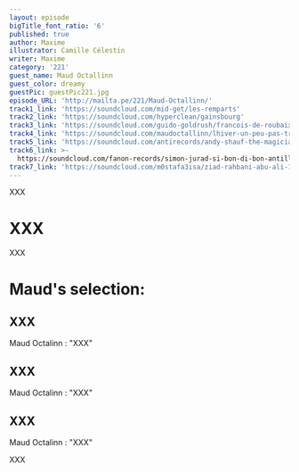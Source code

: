 ```yaml
---
layout: episode
bigTitle_font_ratio: '6'
published: true
author: Maxime
illustrator: Camille Célestin
writer: Maxime
category: '221'
guest_name: Maud Octallinn
guest_color: dreamy
guestPic: guestPic221.jpg
episode_URL: 'http://mailta.pe/221/Maud-Octallinn/'
track1_link: 'https://soundcloud.com/mid-get/les-remparts'
track2_link: 'https://soundcloud.com/hyperclean/gainsbourg'
track3_link: 'https://soundcloud.com/guido-goldrush/francois-de-roubaix-tempo'
track4_link: 'https://soundcloud.com/maudoctallinn/lhiver-un-peu-pas-trop-ensemble'
track5_link: 'https://soundcloud.com/antirecords/andy-shauf-the-magician'
track6_link: >-
  https://soundcloud.com/fanon-records/simon-jurad-si-bon-di-bon-antilles-cheries-selected-by-emile-omar-96k-fanon-records
track7_link: 'https://soundcloud.com/m0stafa3isa/ziad-rahbani-abu-ali-1978'
---
```

<p id="introduction">
XXX</p>

# XXX

XXX

# Maud's selection:

## XXX
Maud Octalinn : "XXX"

## XXX

Maud Octalinn : "XXX"

## XXX

Maud Octalinn : "XXX"

<p id="outroduction">
XXX</p>
